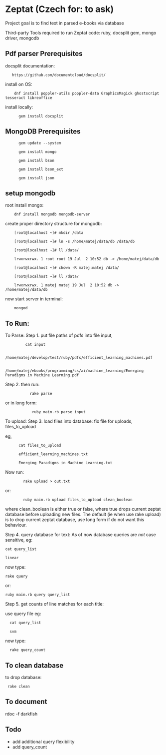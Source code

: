 Zeptat (Czech for: to ask)
=======================

Project goal is to find text in parsed e-books via database

Third-party Tools required to run Zeptat code: ruby, docsplit gem, mongo driver, mongodb

Pdf parser Prerequisites
------------------------
docsplit documentation:

       https://github.com/documentcloud/docsplit/


install on OS:

        dnf install poppler-utils poppler-data GraphicsMagick ghostscript tesseract libreoffice

install locally:

          gem install docsplit

MongoDB Prerequisites
------------------------
          gem update --system

          gem install mongo

          gem install bson

          gem install bson_ext

          gem install json



setup mongodb
------------------------
root install mongo:

        dnf install mongodb mongodb-server

create proper directory structure for mongodb:

        [root@localhost ~]# mkdir /data

        [root@localhost ~]# ln -s /home/matej/data/db /data/db

        [root@localhost ~]# ll /data/

        lrwxrwxrwx. 1 root root 19 Jul  2 10:52 db -> /home/matej/data/db

        [root@localhost ~]# chown -R matej:matej /data/

        [root@localhost ~]# ll /data/

        lrwxrwxrwx. 1 matej matej 19 Jul  2 10:52 db -> /home/matej/data/db

now start server in terminal:

        mongod




To Run:
------------------------
To Parse:
Step 1.  put file paths of pdfs into file input,


             cat input

             /home/matej/develop/test/ruby/pdfs/efficient_learning_machines.pdf

             /home/matej/ebooks/programming/cs/ai/machine_learning/Emerging Paradigms in Machine Learning.pdf


Step 2. then run:

               rake parse

or in long form:

                ruby main.rb parse input


To upload:
Step 3. load files into database:
fix file for uploads, files_to_upload

eg,

          cat files_to_upload

          efficient_learning_machines.txt

          Emerging Paradigms in Machine Learning.txt


Now run:

            rake upload > out.txt

or:

            ruby main.rb upload files_to_upload clean_boolean

where clean_boolean is either true or false, where true drops current zeptat database before uploading new files.
The default (ie when use rake upload) is to drop current zeptat database, use long form if do not want this behaviour.


Step 4. query database for text:
As of now database queries are *not* case sensitive, eg:

    cat query_list

    linear

now type:

    rake query

or:

    ruby main.rb query query_list

Step 5. get counts of line matches for each title:

use query file eg:

      cat query_list

      svm


now type:

      rake query_count


To clean database
------------------------
to drop database:

     rake clean





To document
------------------------
rdoc -f darkfish

Todo
------------------------
* add additional query flexibility
* add query_count



